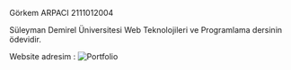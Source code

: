 Görkem ARPACI 2111012004

Süleyman Demirel Üniversitesi Web Teknolojileri ve Programlama dersinin ödevidir.

Website adresim : ![Portfolio](https://gorkem-arpaci-portfolio.vercel.app/)
